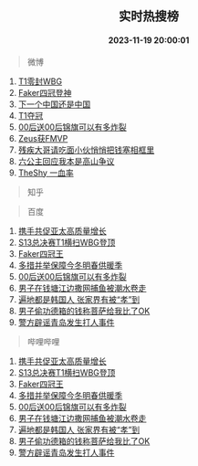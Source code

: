 <div align="center"><h2>实时热搜榜</h2><h4>2023-11-19 20:00:01</h4></div>

> 微博  

1. [T1零封WBG](https://s.weibo.com/weibo?q=T1%E9%9B%B6%E5%B0%81WBG&t=31&band_rank=1&Refer=top)<br />
2. [Faker四冠登神](https://s.weibo.com/weibo?q=%23Faker%E5%9B%9B%E5%86%A0%E7%99%BB%E7%A5%9E%23&t=31&band_rank=2&Refer=top)<br />
3. [下一个中国还是中国](https://s.weibo.com/weibo?q=%23%E4%B8%8B%E4%B8%80%E4%B8%AA%E4%B8%AD%E5%9B%BD%E8%BF%98%E6%98%AF%E4%B8%AD%E5%9B%BD%23&t=31&band_rank=3&Refer=top)<br />
4. [T1夺冠](https://s.weibo.com/weibo?q=%23T1%E5%A4%BA%E5%86%A0%23&t=31&band_rank=4&Refer=top)<br />
5. [00后送00后锦旗可以有多炸裂](https://s.weibo.com/weibo?q=%2300%E5%90%8E%E9%80%8100%E5%90%8E%E9%94%A6%E6%97%97%E5%8F%AF%E4%BB%A5%E6%9C%89%E5%A4%9A%E7%82%B8%E8%A3%82%23&t=31&band_rank=5&Refer=top)<br />
6. [Zeus获FMVP](https://s.weibo.com/weibo?q=%23Zeus%E8%8E%B7FMVP%23&t=31&band_rank=6&Refer=top)<br />
7. [残疾大哥请吃面小伙悄悄把钱塞相框里](https://s.weibo.com/weibo?q=%23%E6%AE%8B%E7%96%BE%E5%A4%A7%E5%93%A5%E8%AF%B7%E5%90%83%E9%9D%A2%E5%B0%8F%E4%BC%99%E6%82%84%E6%82%84%E6%8A%8A%E9%92%B1%E5%A1%9E%E7%9B%B8%E6%A1%86%E9%87%8C%23&t=31&band_rank=7&Refer=top)<br />
8. [六公主回应我本是高山争议](https://s.weibo.com/weibo?q=%23%E5%85%AD%E5%85%AC%E4%B8%BB%E5%9B%9E%E5%BA%94%E6%88%91%E6%9C%AC%E6%98%AF%E9%AB%98%E5%B1%B1%E4%BA%89%E8%AE%AE%23&t=31&band_rank=8&Refer=top)<br />
9. [TheShy 一血率](https://s.weibo.com/weibo?q=TheShy%20%E4%B8%80%E8%A1%80%E7%8E%87&t=31&band_rank=9&Refer=top)<br />

> 知乎  


> 百度  

1. [携手共促亚太高质量增长](https://www.baidu.com/s?wd=%E6%90%BA%E6%89%8B%E5%85%B1%E4%BF%83%E4%BA%9A%E5%A4%AA%E9%AB%98%E8%B4%A8%E9%87%8F%E5%A2%9E%E9%95%BF&sa=fyb_news&rsv_dl=fyb_news)<br />
2. [S13总决赛T1横扫WBG登顶](https://www.baidu.com/s?wd=S13%E6%80%BB%E5%86%B3%E8%B5%9BT1%E6%A8%AA%E6%89%ABWBG%E7%99%BB%E9%A1%B6&sa=fyb_news&rsv_dl=fyb_news)<br />
3. [Faker四冠王](https://www.baidu.com/s?wd=Faker%E5%9B%9B%E5%86%A0%E7%8E%8B&sa=fyb_news&rsv_dl=fyb_news)<br />
4. [多措并举保障今冬明春供暖季](https://www.baidu.com/s?wd=%E5%A4%9A%E6%8E%AA%E5%B9%B6%E4%B8%BE%E4%BF%9D%E9%9A%9C%E4%BB%8A%E5%86%AC%E6%98%8E%E6%98%A5%E4%BE%9B%E6%9A%96%E5%AD%A3&sa=fyb_news&rsv_dl=fyb_news)<br />
5. [00后送00后锦旗可以有多炸裂](https://www.baidu.com/s?wd=00%E5%90%8E%E9%80%8100%E5%90%8E%E9%94%A6%E6%97%97%E5%8F%AF%E4%BB%A5%E6%9C%89%E5%A4%9A%E7%82%B8%E8%A3%82&sa=fyb_news&rsv_dl=fyb_news)<br />
6. [男子在钱塘江边撒网捕鱼被潮水卷走](https://www.baidu.com/s?wd=%E7%94%B7%E5%AD%90%E5%9C%A8%E9%92%B1%E5%A1%98%E6%B1%9F%E8%BE%B9%E6%92%92%E7%BD%91%E6%8D%95%E9%B1%BC%E8%A2%AB%E6%BD%AE%E6%B0%B4%E5%8D%B7%E8%B5%B0&sa=fyb_news&rsv_dl=fyb_news)<br />
7. [遍地都是韩国人 张家界有被“孝”到](https://www.baidu.com/s?wd=%E9%81%8D%E5%9C%B0%E9%83%BD%E6%98%AF%E9%9F%A9%E5%9B%BD%E4%BA%BA+%E5%BC%A0%E5%AE%B6%E7%95%8C%E6%9C%89%E8%A2%AB%E2%80%9C%E5%AD%9D%E2%80%9D%E5%88%B0&sa=fyb_news&rsv_dl=fyb_news)<br />
8. [男子偷功德箱的钱称菩萨给我比了OK](https://www.baidu.com/s?wd=%E7%94%B7%E5%AD%90%E5%81%B7%E5%8A%9F%E5%BE%B7%E7%AE%B1%E7%9A%84%E9%92%B1%E7%A7%B0%E8%8F%A9%E8%90%A8%E7%BB%99%E6%88%91%E6%AF%94%E4%BA%86OK&sa=fyb_news&rsv_dl=fyb_news)<br />
9. [警方辟谣青岛发生打人事件](https://www.baidu.com/s?wd=%E8%AD%A6%E6%96%B9%E8%BE%9F%E8%B0%A3%E9%9D%92%E5%B2%9B%E5%8F%91%E7%94%9F%E6%89%93%E4%BA%BA%E4%BA%8B%E4%BB%B6&sa=fyb_news&rsv_dl=fyb_news)<br />

> 哔哩哔哩  

1. [携手共促亚太高质量增长](https://www.baidu.com/s?wd=%E6%90%BA%E6%89%8B%E5%85%B1%E4%BF%83%E4%BA%9A%E5%A4%AA%E9%AB%98%E8%B4%A8%E9%87%8F%E5%A2%9E%E9%95%BF&sa=fyb_news&rsv_dl=fyb_news)<br />
2. [S13总决赛T1横扫WBG登顶](https://www.baidu.com/s?wd=S13%E6%80%BB%E5%86%B3%E8%B5%9BT1%E6%A8%AA%E6%89%ABWBG%E7%99%BB%E9%A1%B6&sa=fyb_news&rsv_dl=fyb_news)<br />
3. [Faker四冠王](https://www.baidu.com/s?wd=Faker%E5%9B%9B%E5%86%A0%E7%8E%8B&sa=fyb_news&rsv_dl=fyb_news)<br />
4. [多措并举保障今冬明春供暖季](https://www.baidu.com/s?wd=%E5%A4%9A%E6%8E%AA%E5%B9%B6%E4%B8%BE%E4%BF%9D%E9%9A%9C%E4%BB%8A%E5%86%AC%E6%98%8E%E6%98%A5%E4%BE%9B%E6%9A%96%E5%AD%A3&sa=fyb_news&rsv_dl=fyb_news)<br />
5. [00后送00后锦旗可以有多炸裂](https://www.baidu.com/s?wd=00%E5%90%8E%E9%80%8100%E5%90%8E%E9%94%A6%E6%97%97%E5%8F%AF%E4%BB%A5%E6%9C%89%E5%A4%9A%E7%82%B8%E8%A3%82&sa=fyb_news&rsv_dl=fyb_news)<br />
6. [男子在钱塘江边撒网捕鱼被潮水卷走](https://www.baidu.com/s?wd=%E7%94%B7%E5%AD%90%E5%9C%A8%E9%92%B1%E5%A1%98%E6%B1%9F%E8%BE%B9%E6%92%92%E7%BD%91%E6%8D%95%E9%B1%BC%E8%A2%AB%E6%BD%AE%E6%B0%B4%E5%8D%B7%E8%B5%B0&sa=fyb_news&rsv_dl=fyb_news)<br />
7. [遍地都是韩国人 张家界有被“孝”到](https://www.baidu.com/s?wd=%E9%81%8D%E5%9C%B0%E9%83%BD%E6%98%AF%E9%9F%A9%E5%9B%BD%E4%BA%BA+%E5%BC%A0%E5%AE%B6%E7%95%8C%E6%9C%89%E8%A2%AB%E2%80%9C%E5%AD%9D%E2%80%9D%E5%88%B0&sa=fyb_news&rsv_dl=fyb_news)<br />
8. [男子偷功德箱的钱称菩萨给我比了OK](https://www.baidu.com/s?wd=%E7%94%B7%E5%AD%90%E5%81%B7%E5%8A%9F%E5%BE%B7%E7%AE%B1%E7%9A%84%E9%92%B1%E7%A7%B0%E8%8F%A9%E8%90%A8%E7%BB%99%E6%88%91%E6%AF%94%E4%BA%86OK&sa=fyb_news&rsv_dl=fyb_news)<br />
9. [警方辟谣青岛发生打人事件](https://www.baidu.com/s?wd=%E8%AD%A6%E6%96%B9%E8%BE%9F%E8%B0%A3%E9%9D%92%E5%B2%9B%E5%8F%91%E7%94%9F%E6%89%93%E4%BA%BA%E4%BA%8B%E4%BB%B6&sa=fyb_news&rsv_dl=fyb_news)<br />
